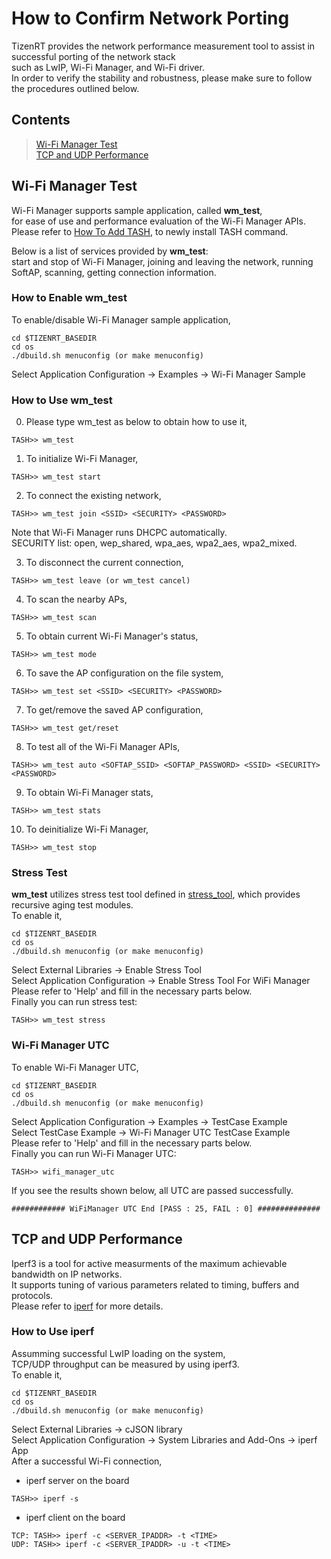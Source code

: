 # How to Confirm Network Porting
TizenRT provides the network performance measurement tool 
to assist in successful porting of the network stack  
such as LwIP, Wi-Fi Manager, and Wi-Fi driver.  
In order to verify the stability and robustness,
please make sure to follow the procedures outlined below.

## Contents
> [Wi-Fi Manager Test](#wi-fi-manager-test)  
> [TCP and UDP Performance](#tcp-and-udp-performance)  

## Wi-Fi Manager Test
Wi-Fi Manager supports sample application, called **wm_test**,  
for ease of use and performance evaluation of the Wi-Fi Manager APIs.  
Please refer to [How To Add TASH](HowToAddTASHCMD.md), to newly install TASH command.  

Below is a list of services provided by **wm_test**:  
start and stop of Wi-Fi Manager,
joining and leaving the network,
running SoftAP,
scanning,
getting connection information.

### How to Enable **wm_test**
To enable/disable Wi-Fi Manager sample application,
```
cd $TIZENRT_BASEDIR
cd os
./dbuild.sh menuconfig (or make menuconfig)
```
Select Application Configuration -> Examples -> Wi-Fi Manager Sample

### How to Use **wm_test**
0. Please type wm_test as below to obtain how to use it,
```
TASH>> wm_test
```
1. To initialize Wi-Fi Manager,
```
TASH>> wm_test start
```
2. To connect the existing network,
```
TASH>> wm_test join <SSID> <SECURITY> <PASSWORD>
```
Note that Wi-Fi Manager runs DHCPC automatically.  
SECURITY list: open, wep_shared, wpa_aes, wpa2_aes, wpa2_mixed.
  
3. To disconnect the current connection,
```
TASH>> wm_test leave (or wm_test cancel)
```
4. To scan the nearby APs,
```
TASH>> wm_test scan
```
5. To obtain current Wi-Fi Manager's status,
```
TASH>> wm_test mode
```
6. To save the AP configuration on the file system,
```
TASH>> wm_test set <SSID> <SECURITY> <PASSWORD>
```
7. To get/remove the saved AP configuration,
```
TASH>> wm_test get/reset
```
8. To test all of the Wi-Fi Manager APIs,
```
TASH>> wm_test auto <SOFTAP_SSID> <SOFTAP_PASSWORD> <SSID> <SECURITY> <PASSWORD>
```
9. To obtain Wi-Fi Manager stats,
```
TASH>> wm_test stats
```
10. To deinitialize Wi-Fi Manager,
```
TASH>> wm_test stop
```

### Stress Test
**wm_test** utilizes stress test tool defined in [stress_tool](../external/stress_tool/),
which provides recursive aging test modules.  
To enable it,
```
cd $TIZENRT_BASEDIR
cd os
./dbuild.sh menuconfig (or make menuconfig)
```
Select External Libraries -> Enable Stress Tool  
Select Application Configuration -> Enable Stress Tool For WiFi Manager  
Please refer to 'Help' and fill in the necessary parts below.  
Finally you can run stress test:
```
TASH>> wm_test stress
```

### Wi-Fi Manager UTC
To enable Wi-Fi Manager UTC,
```
cd $TIZENRT_BASEDIR
cd os
./dbuild.sh menuconfig (or make menuconfig)
```
Select Application Configuration -> Examples -> TestCase Example  
Select TestCase Example -> Wi-Fi Manager UTC TestCase Example  
Please refer to 'Help' and fill in the necessary parts below.  
Finally you can run Wi-Fi Manager UTC:
```
TASH>> wifi_manager_utc
```  
If you see the results shown below, all UTC are passed successfully.
```
############ WiFiManager UTC End [PASS : 25, FAIL : 0] ##############
```
  

## TCP and UDP Performance
Iperf3 is a tool for active measurments of the maximum achievable bandwidth on IP networks.   
It supports tuning of various parameters related to timing, buffers and protocols.  
Please refer to [iperf](https://iperf.fr) for more details.

### How to Use iperf
Assumming successful LwIP loading on the system,  
TCP/UDP throughput can be measured by using iperf3.  
To enable it,
```
cd $TIZENRT_BASEDIR
cd os
./dbuild.sh menuconfig (or make menuconfig)
```
Select External Libraries -> cJSON library  
Select Application Configuration -> System Libraries and Add-Ons -> iperf App  
After a successful Wi-Fi connection,  
* iperf server on the board
```
TASH>> iperf -s
```

* iperf client on the board
```
TCP: TASH>> iperf -c <SERVER_IPADDR> -t <TIME> 
UDP: TASH>> iperf -c <SERVER_IPADDR> -u -t <TIME>
```
